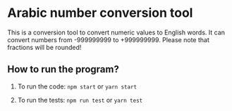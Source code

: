# Arabic number conversion tool

This is a conversion tool to convert numeric values to English words. It can convert numbers from -999999999 to +999999999. Please note that fractions will be rounded!

## How to run the program?

1. To run the code:
`npm start` or `yarn start`

2. To run the tests:
`npm run test` or `yarn test`

